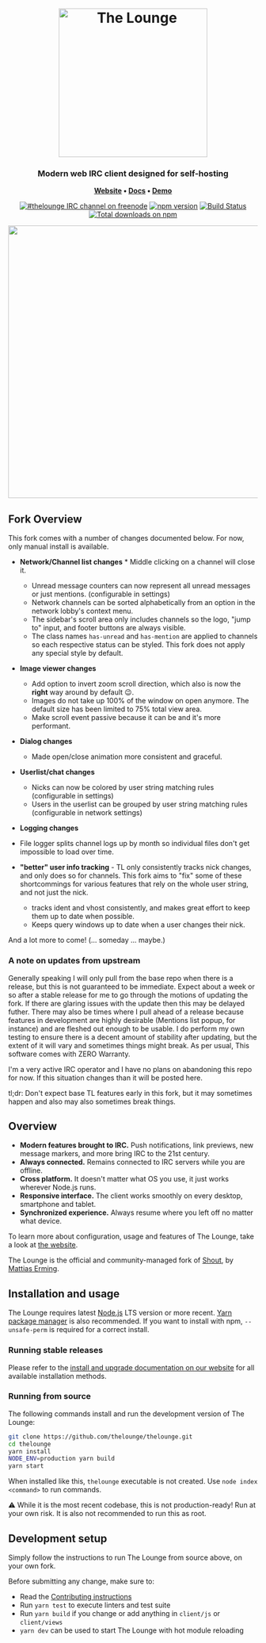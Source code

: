 <h1 align="center">
	<img
		width="300"
		alt="The Lounge"
		src="https://raw.githubusercontent.com/thelounge/thelounge/master/client/img/logo-vertical-transparent-bg.svg?sanitize=true">
</h1>

<h3 align="center">
	Modern web IRC client designed for self-hosting
</h3>

<p align="center">
	<strong>
		<a href="https://thelounge.chat/">Website</a>
		•
		<a href="https://thelounge.chat/docs">Docs</a>
		•
		<a href="https://demo.thelounge.chat/">Demo</a>
	</strong>
</p>
<p align="center">
	<a href="https://demo.thelounge.chat/"><img
		alt="#thelounge IRC channel on freenode"
		src="https://img.shields.io/badge/freenode-%23thelounge-415364.svg?colorA=ff9e18"></a>
	<a href="https://yarn.pm/thelounge"><img
		alt="npm version"
		src="https://img.shields.io/npm/v/thelounge.svg?colorA=333a41&maxAge=3600"></a>
	<a href="https://github.com/thelounge/thelounge/actions"><img
		alt="Build Status"
		src="https://github.com/thelounge/thelounge/workflows/Build/badge.svg"></a>
	<a href="https://npm-stat.com/charts.html?package=thelounge&from=2016-02-12"><img
		alt="Total downloads on npm"
		src="https://img.shields.io/npm/dy/thelounge.svg?colorA=333a41&colorB=007dc7&maxAge=3600&label=Downloads"></a>
</p>

<p align="center">
	<img src="https://raw.githubusercontent.com/thelounge/thelounge.github.io/master/img/thelounge-screenshot.png" width="550">
</p>

## Fork Overview

This fork comes with a number of changes documented below. For now, only manual install is available.

- **Network/Channel list changes** \* Middle clicking on a channel will close it.

  - Unread message counters can now represent all unread messages or just mentions. (configurable in settings)
  - Network channels can be sorted alphabetically from an option in the network lobby's context menu.
  - The sidebar's scroll area only includes channels so the logo, "jump to" input, and footer buttons are always visible.
  - The class names `has-unread` and `has-mention` are applied to channels so each respective status can be styled. This fork does not apply any special style by default.

- **Image viewer changes**

  - Add option to invert zoom scroll direction, which also is now the **right** way around by default 😉.
  - Images do not take up 100% of the window on open anymore. The default size has been limited to 75% total view area.
  - Make scroll event passive because it can be and it's more performant.

- **Dialog changes**

  - Made open/close animation more consistent and graceful.

- **Userlist/chat changes**

  - Nicks can now be colored by user string matching rules (configurable in settings)
  - Users in the userlist can be grouped by user string matching rules (configurable in network settings)

- **Logging changes**

- File logger splits channel logs up by month so individual files don't get impossible to load over time.

- **"better" user info tracking** - TL only consistently tracks nick changes, and only does so for channels. This fork aims to "fix" some of these shortcommings for various features that rely on the whole user string, and not just the nick.

  - tracks ident and vhost consistently, and makes great effort to keep them up to date when possible.
  - Keeps query windows up to date when a user changes their nick.

And a lot more to come! (... someday ... maybe.)

### A note on updates from upstream

Generally speaking I will only pull from the base repo when there is a release, but this is not guaranteed to be immediate. Expect about a week or so after a stable release for me to go through the motions of updating the fork. If there are glaring issues with the update then this may be delayed futher. There may also be times where I pull ahead of a release because features in development are highly desirable (Mentions list popup, for instance) and are fleshed out enough to be usable. I do perform my own testing to ensure there is a decent amount of stability after updating, but the extent of it will vary and sometimes things might break. As per usual, This software comes with ZERO Warranty.

I'm a very active IRC operator and I have no plans on abandoning this repo for now. If this situation changes than it will be posted here.

tl;dr: Don't expect base TL features early in this fork, but it may sometimes happen and also may also sometimes break things.

## Overview

- **Modern features brought to IRC.** Push notifications, link previews, new message markers, and more bring IRC to the 21st century.
- **Always connected.** Remains connected to IRC servers while you are offline.
- **Cross platform.** It doesn't matter what OS you use, it just works wherever Node.js runs.
- **Responsive interface.** The client works smoothly on every desktop, smartphone and tablet.
- **Synchronized experience.** Always resume where you left off no matter what device.

To learn more about configuration, usage and features of The Lounge, take a look at [the website](https://thelounge.chat).

The Lounge is the official and community-managed fork of [Shout](https://github.com/erming/shout), by [Mattias Erming](https://github.com/erming).

## Installation and usage

The Lounge requires latest [Node.js](https://nodejs.org/) LTS version or more recent.
[Yarn package manager](https://yarnpkg.com/) is also recommended.
If you want to install with npm, `--unsafe-perm` is required for a correct install.

### Running stable releases

Please refer to the [install and upgrade documentation on our website](https://thelounge.chat/docs/install-and-upgrade) for all available installation methods.

### Running from source

The following commands install and run the development version of The Lounge:

```sh
git clone https://github.com/thelounge/thelounge.git
cd thelounge
yarn install
NODE_ENV=production yarn build
yarn start
```

When installed like this, `thelounge` executable is not created. Use `node index <command>` to run commands.

⚠️ While it is the most recent codebase, this is not production-ready! Run at
your own risk. It is also not recommended to run this as root.

## Development setup

Simply follow the instructions to run The Lounge from source above, on your own
fork.

Before submitting any change, make sure to:

- Read the [Contributing instructions](https://github.com/thelounge/thelounge/blob/master/.github/CONTRIBUTING.md#contributing)
- Run `yarn test` to execute linters and test suite
- Run `yarn build` if you change or add anything in `client/js` or `client/views`
- `yarn dev` can be used to start The Lounge with hot module reloading

